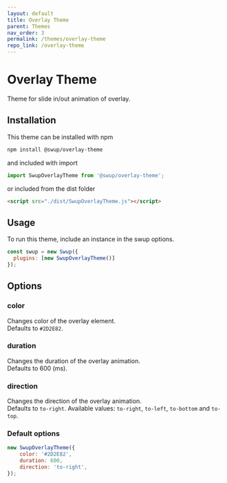 ```yaml
---
layout: default
title: Overlay Theme
parent: Themes
nav_order: 3
permalink: /themes/overlay-theme
repo_link: /overlay-theme
---
```


# Overlay Theme
Theme for slide in/out animation of overlay. 

## Installation

This theme can be installed with npm

```bash
npm install @swup/overlay-theme
```

and included with import

```javascript
import SwupOverlayTheme from '@swup/overlay-theme';
```

or included from the dist folder

```html
<script src="./dist/SwupOverlayTheme.js"></script>
```

## Usage

To run this theme, include an instance in the swup options.

```javascript
const swup = new Swup({
  plugins: [new SwupOverlayTheme()]
});
```

## Options
### color 
Changes color of the overlay element.   
Defaults to `#2D2E82`.

### duration 
Changes the duration of the overlay animation.    
Defaults to 600 (ms).

### direction 
Changes the direction of the overlay animation.    
Defaults to `to-right`. Available values: `to-right`, `to-left`, `to-bottom` and `to-top`.

### Default options
```javascript
new SwupOverlayTheme({
    color: '#2D2E82',
    duration: 600,
    direction: 'to-right',
});
```
